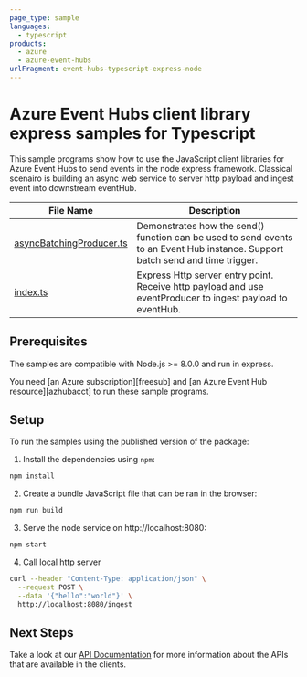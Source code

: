 ```yaml
---
page_type: sample
languages:
  - typescript
products:
  - azure
  - azure-event-hubs
urlFragment: event-hubs-typescript-express-node
---
```


# Azure Event Hubs client library express samples for Typescript

This sample programs show how to use the JavaScript client libraries for Azure Event Hubs to send events in the node express framework. Classical scenairo is building an async web service to server http payload and ingest event into downstream eventHub.

| **File Name**                     | **Description**                                                                                                                |
| --------------------------------- | ------------------------------------------------------------------------------------------------------------------------------ |
| [asyncBatchingProducer.ts][eventproducer] | Demonstrates how the send() function can be used to send events to an Event Hub instance. Support batch send and time trigger. |
| [index.ts][index]                 | Express Http server entry point. Receive http payload and use eventProducer to ingest payload to eventHub.                     |

## Prerequisites

The samples are compatible with Node.js >= 8.0.0 and run in express.

You need [an Azure subscription][freesub] and [an Azure Event Hub resource][azhubacct] to run these sample programs.

## Setup

To run the samples using the published version of the package:

1. Install the dependencies using `npm`:

```bash
npm install
```

2. Create a bundle JavaScript file that can be ran in the browser:

```bash
npm run build
```

3. Serve the node service on http://localhost:8080:

```bash
npm start
```

4. Call local http server

```bash
curl --header "Content-Type: application/json" \
  --request POST \
  --data '{"hello":"world"}' \
  http://localhost:8080/ingest
```

## Next Steps

Take a look at our [API Documentation][apiref] for more information about the APIs that are available in the clients.

[eventproducer]: https://github.com/Azure/azure-sdk-for-js/tree/master/sdk/eventhub/event-hubs/samples/expressSample/src/asyncBatchingProducer.ts
[index]: https://github.com/Azure/azure-sdk-for-js/tree/master/sdk/eventhub/event-hubs/samples/expressSample/src/index.ts
[apiref]: https://docs.microsoft.com/javascript/api/@azure/event-hubs
